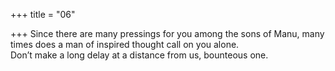 +++
title = "06"

+++
Since there are many pressings for you among the sons of Manu, many  times does a man of inspired thought call on you alone.  
Don’t make a long delay at a distance from us, bounteous one.  